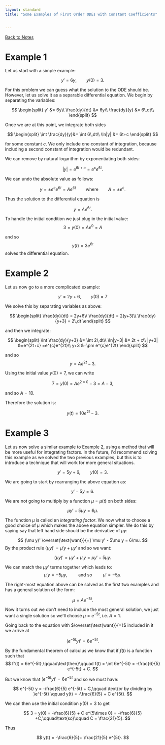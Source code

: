 ```yaml
---
layout: standard
title: "Some Examples of First Order ODEs with Constant Coefficients"


---
```


[Back to Notes](/../index.md)



# Example 1

Let us start with a simple example:


$$
y' = 6y,\qquad y(0) = 3.
$$


For this problem we can guess what the solution to the ODE should be. However, let us solve it as a separable differential equation. We begin by separating the variables:


$$
\begin{split}
y' &= 6y\\
\frac{dy}{dt} &= 6y\\
\frac{dy}{y}  &= 6\,dt\\
\end{split}
$$


Once we are at this point, we integrate both sides


$$
\begin{split}
\int \frac{dy}{y}&= \int 6\,dt\\
\ln|y| &= 6t+c
\end{split}
$$


for some constant $c$. We only include one constant of integration, because including a second constant of integration would be redundant. 

We can remove by natural logarithm by exponentiating both sides:


$$
|y| = e^{6t+c} = e^ce^{6t}.
$$


We can undo the absolute value as follows:


$$
y = \pm e^c e^{6t} = A e^{6t}\qquad\text{where}\qquad A = \pm e^c.
$$


Thus the solution to the differential equation is


$$
y = Ae^{6t}.
$$


To handle the initial condition we just plug in the initial value:
$$
3 = y(0) = A e^{0} = A
$$
 

and so 
$$
y(t) = 3 e^{6t}
$$
solves the differential equation.



# Example 2



Let us now go to a more complicated example:


$$
y' = 2y + 6,\qquad y(0) = 7
$$


We solve this by separating variables as above:


$$
\begin{split}
\frac{dy}{dt} = 2y+6\\
\frac{dy}{dt} = 2(y+3)\\
\frac{dy}{y+3} = 2\,dt
\end{split}
$$
 

and then we integrate:


$$
\begin{split}
\int \frac{dy}{y+3} &= \int 2\,dt\\
\ln|y+3| &= 2t + c\\
|y+3| &=e^{2t+c} =e^{c}e^{2t}\\
y+3 &=\pm e^{c}e^{2t}
\end{split}
$$


and so
$$
y = Ae^{2t} - 3.
$$


Using the initial value $y(0) = 7$, we can write


$$
7 = y(0) = Ae^{2\times 0} - 3 = A - 3,
$$


and so $A = 10$.



Therefore the solution is:


$$
y(t) = 10 e^{2t} - 3.
$$




# Example 3

Let us now solve a similar example to Example 2, using a method that will be more useful for integrating factors. In the future, I'd recommend solving this example as we solved the two previous examples, but this is to introduce a technique that will work for more general situations.


$$
y' = 5y+ 6,\qquad y(0) = 3.
$$


We are going to start by rearranging the above equation as:


$$
y' - 5y = 6.
$$


We are not going to multiply by a function $\mu = \mu(t)$ on both sides:


$$
\mu y' - 5\mu y = 6\mu.
$$


The function $\mu$ is called an *integrating factor*. We now what to choose a good choice of $\mu$ which makes the above equation simpler. We do this by saying say that left hand side should be the derivative of $\mu y$:


$$
(\mu y)' \overset{\text{want}}{=}  \mu y' - 5\mu y = 6\mu.
$$
By the product rule $(\mu y)' = \mu' y + \mu y'$ and so we want:


$$
(\mu y)' = \mu y' + \mu' y = \mu y' - 5\mu y .
$$


We can match the $\mu y'$ terms together which leads to:
$$
\mu' y = -5\mu y,\qquad \text{   and so   }\qquad \mu' = -5\mu.
$$


The right-most equation above can be solved as the first two examples and has a general solution of the form:


$$
\mu = A e^{-5t}.
$$


Now it turns out we don't need to include the most general solution, we just want a single solution so we'll choose $\mu = e^{-5t}$, i.e. $A = 1$.



Going back to the equation with $\overset{\text{want}}{=}$ included in it we arrive at


$$
(e^{-5t} y)' = 6 e^{-5t}.
$$


By the fundamental theorem of calculus we know that if $f(t)$ is a function such that 
$$
f'(t) = 6e^{-5t},\qquad\text{then}\qquad f(t) = \int 6e^{-5t} = -\frac{6}{5} e^{-5t} + C.
$$


But we know that $(e^{-5t}y)' = 6e^{-5t}$ and so we must have:


$$
e^{-5t} y = -\frac{6}{5} e^{-5t} + C,\qquad \text{or by dividing by }e^{-5t}  \qquad y(t) = -\frac{6}{5} + C e^{5t}.
$$


We can then use the initial condition $y(0) = 3$ to get


$$
3 = y(0) = -\frac{6}{5} + C e^{5\times 0} = -\frac{6}{5} +C,\qquad\text{so}\qquad C = \frac{21}{5}.
$$


Thus


$$
y(t) = -\frac{6}{5}+ \frac{21}{5} e^{5t}.
$$

